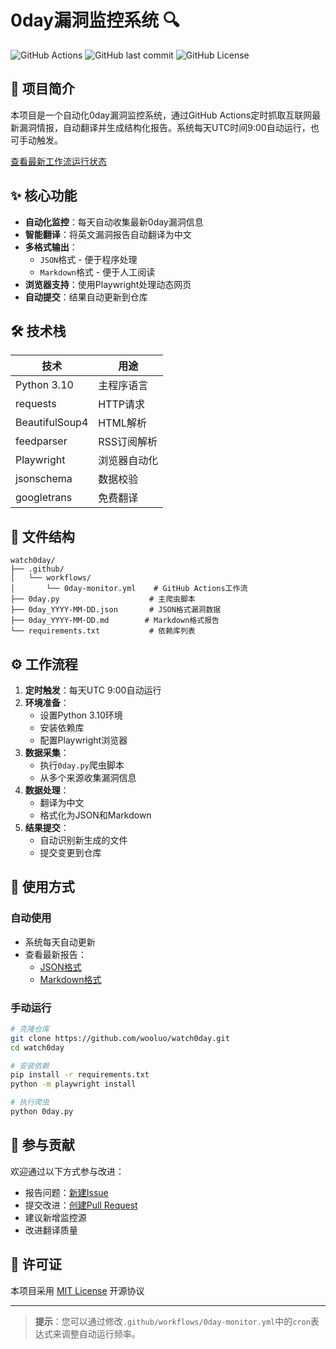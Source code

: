 
# 0day漏洞监控系统 🔍

![GitHub Actions](https://img.shields.io/github/actions/workflow/status/wooluo/watch0day/0day-monitor.yml?label=自动更新)
![GitHub last commit](https://img.shields.io/github/last-commit/wooluo/watch0day?label=最后更新)
![GitHub License](https://img.shields.io/github/license/wooluo/watch0day)

## 📌 项目简介
本项目是一个自动化0day漏洞监控系统，通过GitHub Actions定时抓取互联网最新漏洞情报，自动翻译并生成结构化报告。系统每天UTC时间9:00自动运行，也可手动触发。

[查看最新工作流运行状态](https://github.com/wooluo/watch0day/actions/workflows/0day-monitor.yml)

## ✨ 核心功能
- **自动化监控**：每天自动收集最新0day漏洞信息
- **智能翻译**：将英文漏洞报告自动翻译为中文
- **多格式输出**：
  - `JSON`格式 - 便于程序处理
  - `Markdown`格式 - 便于人工阅读
- **浏览器支持**：使用Playwright处理动态网页
- **自动提交**：结果自动更新到仓库

## 🛠 技术栈
| 技术 | 用途 |
|------|------|
| Python 3.10 | 主程序语言 |
| requests | HTTP请求 |
| BeautifulSoup4 | HTML解析 |
| feedparser | RSS订阅解析 |
| Playwright | 浏览器自动化 |
| jsonschema | 数据校验 |
| googletrans | 免费翻译 |

## 📂 文件结构
```
watch0day/
├── .github/
│   └── workflows/
│       └── 0day-monitor.yml    # GitHub Actions工作流
├── 0day.py                    # 主爬虫脚本
├── 0day_YYYY-MM-DD.json       # JSON格式漏洞数据
├── 0day_YYYY-MM-DD.md        # Markdown格式报告
└── requirements.txt           # 依赖库列表
```

## ⚙️ 工作流程
1. **定时触发**：每天UTC 9:00自动运行
2. **环境准备**：
   - 设置Python 3.10环境
   - 安装依赖库
   - 配置Playwright浏览器
3. **数据采集**：
   - 执行`0day.py`爬虫脚本
   - 从多个来源收集漏洞信息
4. **数据处理**：
   - 翻译为中文
   - 格式化为JSON和Markdown
5. **结果提交**：
   - 自动识别新生成的文件
   - 提交变更到仓库

## 🚀 使用方式
### 自动使用
- 系统每天自动更新
- 查看最新报告：
  - [JSON格式](./0day_latest.json)
  - [Markdown格式](./0day_latest.md)

### 手动运行
```bash
# 克隆仓库
git clone https://github.com/wooluo/watch0day.git
cd watch0day

# 安装依赖
pip install -r requirements.txt
python -m playwright install

# 执行爬虫
python 0day.py
```

## 🤝 参与贡献
欢迎通过以下方式参与改进：
- 报告问题：[新建Issue](https://github.com/wooluo/watch0day/issues)
- 提交改进：[创建Pull Request](https://github.com/wooluo/watch0day/pulls)
- 建议新增监控源
- 改进翻译质量

## 📜 许可证
本项目采用 [MIT License](LICENSE) 开源协议

---

> **提示**：您可以通过修改`.github/workflows/0day-monitor.yml`中的`cron`表达式来调整自动运行频率。

